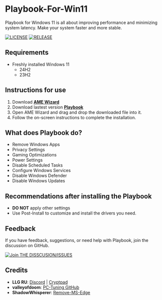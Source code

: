 # Playbook-For-Win11
Playbook for Windows 11 is all about improving performance and minimizing system latency. Make your system faster and more stable.

[![LICENSE](https://img.shields.io/github/license/synoxvf/Playbook-For-Win11?style=for-the-badge&logo=github&color=blue)](https://github.com/synoxvf/Playbook-For-Win11/blob/main/LICENSE)
[![RELEASE](https://img.shields.io/github/release/synoxvf/Playbook-For-Win11?style=for-the-badge&logo=github&color=blue)](https://github.com/synoxvf/Playbook-For-Win11/releases/latest)

## Requirements
- Freshly installed Windows 11
  - 24H2
  - 23H2
## Instructions for use
1. Download **[AME Wizard](https://ameliorated.io/)**
2. Download lastest version **[Playbook](https://github.com/synoxvf/Playbook-For-Win11/releases/latest)**
3. Open AME Wizard and drag and drop the downloaded file into it.
4. Follow the on-screen instructions to complete the installation.
## What does Playbook do?
- Remove Windows Apps
- Privacy Settings
- Gaming Optimizations
- Power Settings
- Disable Scheduled Tasks
- Configure Windows Services
- Disable Windows Defender
- Disable Windows Updates
## Recommendations after installing the Playbook
- **DO NOT** apply other settings
- Use Post-Install to customize and install the drivers you need.
## Feedback
If you have feedback, suggestions, or need help with Playbook, join the discussion on GitHub.

[![Join THE DISSCUSION/ISSUES](https://img.shields.io/badge/JOIN-THE_DISSCUSION/ISSUES-blue?style=for-the-badge&logo=github&logoColor=white)](https://github.com/synoxvf/Playbook-For-Win11/issues)

## Credits

- **LLG RU**: [Discord](https://discord.gg/3ahEVQxsax) | [Cryptpad](https://cryptpad.fr/pad/#/2/pad/view/4yNddUVZYi40iv9J7GvJ1A-bBBpsxJ+6SK+ynYFm8uY/embed/)
- **valleyofdoom**: [PC-Tuning GitHub](https://github.com/valleyofdoom/PC-Tuning)
- **ShadowWhisperer**: [Remove-MS-Edge](https://github.com/ShadowWhisperer/Remove-MS-Edge)
